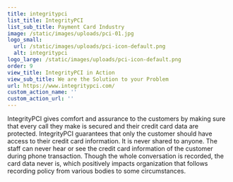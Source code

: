 ```yaml
---
title: integritypci
list_title: IntegrityPCI
list_sub_title: Payment Card Industry
image: /static/images/uploads/pci-01.jpg
logo_small:
  url: /static/images/uploads/pci-icon-default.png
  alt: integritypci
logo_large: /static/images/uploads/pci-icon-default.png
order: 9
view_title: IntegrityPCI in Action
view_sub_title: We are the Solution to your Problem
url: https://www.integritypci.com/
custom_action_name: ''
custom_action_url: ''
---
```

IntegrityPCI gives comfort and assurance to the customers by making sure that every call they make is secured and their credit card data are protected. IntegrityPCI guarantees that only the customer should have access to their credit card information. It is never shared to anyone. The staff can never hear or see the credit card information of the customer during phone transaction. Though the whole conversation is recorded, the card data never is, which positively impacts organization that follows recording policy from various bodies to some circumstances.
